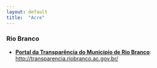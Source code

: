 ```yaml
---
layout: default
title:  "Acre"
---
```


### Rio Branco

-   **[Portal da Transparência do Município de Rio Branco](http://transparencia.riobranco.ac.gov.br/)**: http://transparencia.riobranco.ac.gov.br/

